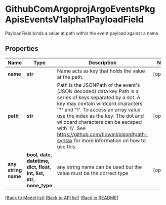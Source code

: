 # GithubComArgoprojArgoEventsPkgApisEventsV1alpha1PayloadField

PayloadField binds a value at path within the event payload against a name.

## Properties
Name | Type | Description | Notes
------------ | ------------- | ------------- | -------------
**name** | **str** | Name acts as key that holds the value at the path. | [optional] 
**path** | **str** | Path is the JSONPath of the event&#39;s (JSON decoded) data key Path is a series of keys separated by a dot. A key may contain wildcard characters &#39;*&#39; and &#39;?&#39;. To access an array value use the index as the key. The dot and wildcard characters can be escaped with &#39;\\\\&#39;. See https://github.com/tidwall/gjson#path-syntax for more information on how to use this. | [optional] 
**any string name** | **bool, date, datetime, dict, float, int, list, str, none_type** | any string name can be used but the value must be the correct type | [optional]

[[Back to Model list]](../README.md#documentation-for-models) [[Back to API list]](../README.md#documentation-for-api-endpoints) [[Back to README]](../README.md)



